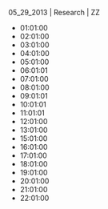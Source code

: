 05_29_2013 | Research | ZZ 
* 01:01:00
* 02:01:00
* 03:01:00
* 04:01:00
* 05:01:00
* 06:01:01
* 07:01:00
* 08:01:00
* 09:01:01
* 10:01:01
* 11:01:01
* 12:01:00
* 13:01:00
* 15:01:00
* 16:01:00
* 17:01:00
* 18:01:00
* 19:01:00
* 20:01:00
* 21:01:00
* 22:01:00
